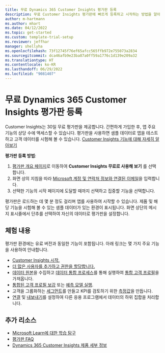 ```yaml
---
title: 무료 Dynamics 365 Customer Insights 평가판 등록
description: 무료 Customer Insights 평가판에 빠르게 등록하고 시작하는 방법을 알아보세요. 앱을 탐색하고 추가 학습 리소스를 찾습니다.
author: m-hartmann
ms.author: mhart
ms.date: 04/12/2022
ms.topic: get-started
ms.custom: template-trial-setup
ms.reviewer: jeffhar
manager: shellyha
ms.openlocfilehash: 73f12745f76ef65afcc565ffb972e755073a2834
ms.sourcegitcommit: dca46afb9e23ba87a0ff59a1776c1d139e209a32
ms.translationtype: HT
ms.contentlocale: ko-KR
ms.lasthandoff: 06/29/2022
ms.locfileid: "9081407"
---
```

# <a name="sign-up-for-a-free-dynamics-365-customer-insights-trial"></a>무료 Dynamics 365 Customer Insights 평가판 등록

Customer Insights는 30일 무료 평가판을 제공합니다. 간편하게 가입한 후, 앱 주요 기능의 상당 수에 액세스할 수 있습니다. 평가판을 사용하면 샘플 데이터로 앱을 테스트하고 고객 데이터를 시험해 볼 수 있습니다. [Customer Insights 기능에 대해 자세히 알아보기](overview.md)

**평가판 등록 방법**:

1. [평가판 개요 페이지](https://dynamics.microsoft.com/ai/customer-insights/)로 이동하여 **Customer Insights 무료로 사용해 보기** 를 선택합니다.
1. 화면 상의 지침을 따라 [Microsoft 계정 및 연락처 정보와 연결된 이메일](https://support.microsoft.com/windows/what-is-a-microsoft-account-4a7c48e9-ff5a-e9c6-5a5c-1a57d66c3bfa)을 입력합니다.
1. 선택한 기능의 시작 페이지에 도달할 때까지 선택하고 집중할 기능을 선택합니다.

평가판은 로드하는 데 몇 분 정도 걸리며 앱를 사용하여 시작할 수 있습니다. 제품 및 해당 기능을 시험해 볼 수 있는 샘플 데이터가 있는 환경이 표시됩니다. 화면 상단의 메시지 표시줄에서 단추를 선택하여 자신의 데이터로 평가판을 설정합니다.

## <a name="what-to-try"></a>체험 내용

평가판 환경에는 유료 버전과 동일한 기능이 포함됩니다. 아래 링크는 몇 가지 주요 기능을 사용하여 안내합니다.

- [Customer Insights 시작.](get-started.md)
- [더 많은 사용자를 추가하고 권한을 할당합니다.](permissions.md)
- [데이터 원본](data-sources.md)을 수집하고 [데이터 통합 프로세스](data-unification.md)를 통해 실행하여 [통합 고객 프로필](customer-profiles.md)을 가져옵니다.
- [통합된 고객 프로필 보강](enrichment-hub.md) 또는 [예측 모델 실행](predictions-overview.md).
- 고객을 그룹화하는 [세그먼트](segments.md)를 만들고 KPI를 검토하기 위한 [측정값](measures.md)을 만듭니다.
- [연결](connections.md) 및 [내보내기](export-destinations.md)를 설정하여 다른 응용 프로그램에서 데이터의 하위 집합을 처리합니다.

## <a name="additional-resources"></a>추가 리소스

- [Microsoft Learn에 대한 학습 탐구](/learn/browse/?filter-products=dynamics-dynamics-cust-insights)
- [평가판 FAQ](trial-faq.md)
- [Dynamics 365 Customer Insights 제품 세부 정보](https://dynamics.microsoft.com/ai/customer-insights/)
